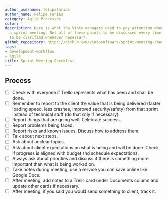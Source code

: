 ```yaml
---
author_username: felipefarias
author_name: Felipe Farias
category: Agile Processes
color: ''
description: Here is what the Vinta managers need to pay attention when they are running
  a sprint meeting. Not all of these points to be discussed every time, but they need
  to be clarified whenever necessary.
github_repository: https://github.com/vintasoftware/sprint-meeting-checklist
tags:
- development-workflow
- agile
title: Sprint Meeting Checklist
---
```

## Process
- [ ] Check with everyone if Trello represents what has been and shall be done.
- [ ] Remember to report to the client the value that is being delivered (faster loading speed, less crashes, improved security/safety) from that sprint instead of technical stuff (do that only if necessary).
- [ ] Report things that are going well. Celebrate success.
- [ ] Report problems being faced.
- [ ] Report risks and known issues. Discuss how to address them.
- [ ] Talk about next steps.
- [ ] Ask about unclear topics. 
- [ ] Ask about client expectations on what is being and will be done. Check if progress is aligned with budget and schedule expectations.
- [ ] Always ask about priorities and discuss if there is something more important than what is being worked on. 
- [ ] Take notes during meeting, use a service you can save online like Google Docs.
- [ ] After meeting, add notes to a Trello card under  Documents column and update other cards if necessary.
- [ ] After meeting, if you said you would send something to client, track it.
